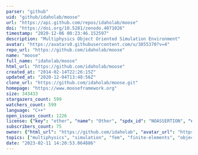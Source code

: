 ```yaml
---
parser: "github"
uid: "github/idaholab/moose"
url: "https://api.github.com/repos/idaholab/moose"
doi: "https://doi.org/10.5281/zenodo.4071026"
timestamp: "2020-12-06 00:23:46.152597"
description: "Multiphysics Object Oriented Simulation Environment"
avatar: "https://avatars0.githubusercontent.com/u/3855370?v=4"
repo_url: "https://github.com/idaholab/moose"
name: "moose"
full_name: "idaholab/moose"
html_url: "https://github.com/idaholab/moose"
created_at: "2014-02-14T22:26:15Z"
updated_at: "2020-12-04T13:48:56Z"
clone_url: "https://github.com/idaholab/moose.git"
homepage: "https://www.mooseframework.org"
size: 343433
stargazers_count: 599
watchers_count: 599
language: "C++"
open_issues_count: 1226
license: {"key": "other", "name": "Other", "spdx_id": "NOASSERTION", "url": null, "node_id": "MDc6TGljZW5zZTA="}
subscribers_count: 75
owner: {"html_url": "https://github.com/idaholab", "avatar_url": "https://avatars0.githubusercontent.com/u/3855370?v=4", "login": "idaholab", "type": "Organization"}
topics: ["multiphysics", "simulation", "fem", "finite-elements", "object-oriented", "parallel", "amr"]
date: "2023-02-11 14:20:53.064886"
---
```

